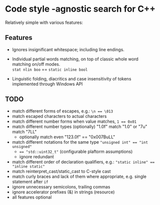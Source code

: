 # Code style -agnostic search for C++

Relatively simple 
with various features:

## Features

* Ignores insignificant whitespace; including line endings.

* Individual partial words matching, on top of classic whole word matching on/off modes.  
  `stat nlin boo` == `static inline bool`

* Linguistic folding, diacritics and case insensitivity of tokens implemented through Windows API



## TODO

* match different forms of escapes, e.g.: `\n == \013`
* match escaped characters to actual characters
* match different number forms when value matches, `1 == 0x01`
* match different number types (optionally) "1.0f" match "1.0" or "7u" match "7LL"
   * optionally match even "123.0f" == "0x007BuLL"
* match different notations for the same type `"unsigned int" == "int unsigned"`
   * `== "std::uint32_t"` (configurable plaftorm assumptions)
   * ignore redundant
* match different order of declaration qualifiers, e.g.: `"static inline" == "inline static"`
* match reinterpret_cast/static_cast to C-style cast
* match curly braces and lack of them where appropriate, e.g. single statement after `if`
* ignore unnecessary semicolons, trailing commas
* ignore accelerator prefixes (&) in strings (resource)
* all features optional
